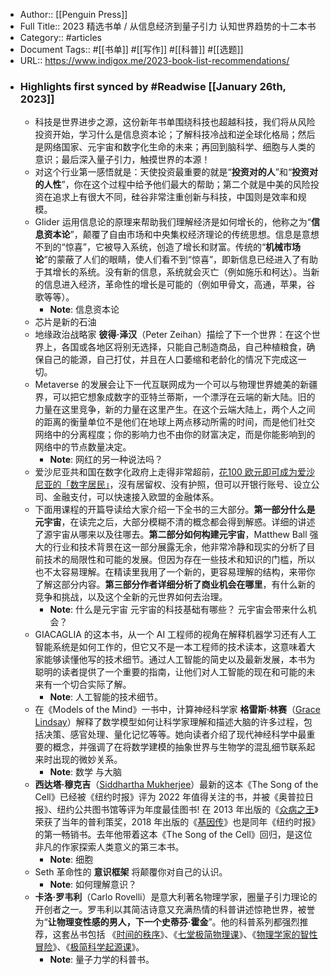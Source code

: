 - Author:: [[Penguin Press]]
- Full Title:: 2023 精选书单 / 从信息经济到量子引力 认知世界趋势的十二本书
- Category:: #articles
- Document Tags:: #[[书单]] #[[写作]] #[[科普]] #[[选题]]
- URL:: https://www.indigox.me/2023-book-list-recommendations/
- ### Highlights first synced by #Readwise [[January 26th, 2023]]
    - 科技是世界进步之源，这份新年书单围绕科技也超越科技，我们将从风险投资开始，学习什么是信息资本论；了解科技冷战和逆全球化格局；然后是网络国家、元宇宙和数字化生命的未来；再回到脑科学、细胞与人类的意识；最后深入量子引力，触摸世界的本源！
    - 对这个行业第一感悟就是：天使投资最重要的就是“**投资对的人**”和“**投资对的人性**”，你在这个过程中给予他们最大的帮助；第二个就是中美的风险投资在追求上有很大不同，硅谷非常注重创新与科技，中国则是效率和规模。
    - Glider 运用信息论的原理来帮助我们理解经济是如何增长的，他称之为“**信息资本论**”，颠覆了自由市场和中央集权经济理论的传统思想。信息是意想不到的“惊喜”，它被导入系统，创造了增长和财富。传统的“**机械市场论**”的蒙蔽了人们的眼睛，使人们看不到“惊喜”，即新信息已经进入了有助于其增长的系统。没有新的信息，系统就会灭亡（例如施乐和柯达）。当新的信息进入经济，革命性的增长是可能的（例如甲骨文，高通，苹果，谷歌等等）。
        - **Note**: 信息资本论
    - 芯片是新的石油
    - 地缘政治战略家 **彼得·泽汉**（Peter Zeihan）描绘了下一个世界：在这个世界上，各国或各地区将别无选择，只能自己制造商品，自己种植粮食，确保自己的能源，自己打仗，并且在人口萎缩和老龄化的情况下完成这一切。
    - Metaverse 的发展会让下一代互联网成为一个可以与物理世界媲美的新疆界，可以把它想象成数字的亚特兰蒂斯，一个漂浮在云端的新大陆。旧的力量在这里竞争，新的力量在这里产生。在这个云端大陆上，两个人之间的距离的衡量单位不是他们在地球上两点移动所需的时间，而是他们社交网络中的分离程度；你的影响力也不由你的财富决定，而是你能影响到的网络中的节点数量决定。
        - **Note**: 网红的另一种说法吗？
    - 爱沙尼亚共和国在数字化政府上走得非常超前，[花100 欧元即可成为爱沙尼亚的「数字居民」](https://theinitium.com/article/20230112-international-chinese-estonia-e-id/)，沒有居留权、没有护照，但可以开银行账号、设立公司、金融支付，可以快速接入欧盟的金融体系。
    - 下面用课程的开篇导读给大家介绍一下全书的三大部分。**第一部分什么是元宇宙**，在读完之后，大部分模糊不清的概念都会得到解惑。详细的讲述了源宇宙从哪来以及往哪去。**第二部分如何构建元宇宙**，Matthew Ball 强大的行业和技术背景在这一部分展露无余，他非常冷静和现实的分析了目前技术的局限性和可能的发展。但因为存在一些技术和知识的门槛，所以也不太容易理解。在精读里我用了一个新的，更容易理解的结构，来带你了解这部分内容。**第三部分作者详细分析了商业机会在哪里**，有什么新的竞争和挑战，以及这个全新的元世界如何去治理。
        - **Note**: 什么是元宇宙
元宇宙的科技基础有哪些？
元宇宙会带来什么机会？
    - GIACAGLIA 的这本书，从一个 AI 工程师的视角在解释机器学习还有人工智能系统是如何工作的，但它又不是一本工程师的技术读本，这意味着大家能够读懂他写的技术细节。通过人工智能的简史以及最新发展，本书为聪明的读者提供了一个重要的指南，让他们对人工智能的现在和可能的未来有一个切合实际了解。
        - **Note**: 人工智能的技术细节。
    - 在《Models of the Mind》一书中，计算神经科学家 **格雷斯·林赛**（[Grace Lindsay](https://gracewlindsay.com/)）解释了数学模型如何让科学家理解和描述大脑的许多过程，包括决策、感官处理、量化记忆等等。她向读者介绍了现代神经科学中最重要的概念，并强调了在将数学建模的抽象世界与生物学的混乱细节联系起来时出现的微妙关系。
        - **Note**: 数学 与大脑
    - **西达塔·穆克吉**（[Siddhartha Mukherjee](https://siddharthamukherjee.com/)）最新的这本《The Song of the Cell》已经被《纽约时报》评为 2022 年值得关注的书，并被《奥普拉日报》、纽约公共图书馆等评为年度最佳图书! 在 2013 年出版的《[众病之王](https://book.douban.com/subject/20507206//)》荣获了当年的普利策奖，2018 年出版的《[基因传](https://book.douban.com/subject/27168433/)》也是同年《纽约时报》的第一畅销书。去年他带着这本《The Song of the Cell》回归，是这位非凡的作家探索人类意义的第三本书。
        - **Note**: 细胞
    - Seth 革命性的 **意识框架** 将颠覆你对自己的认识。
        - **Note**: 如何理解意识？
    - **卡洛·罗韦利**（Carlo Rovelli）是意大利著名物理学家，圈量子引力理论的开创者之一。罗韦利以其简洁诗意又充满热情的科普讲述惊艳世界，被誉为“**让物理变性感的男人，下一个史蒂芬·霍金**”。他的科普系列都强烈推荐，这套丛书包括 《[时间的秩序](https://m.douban.com/book/subject/33424487/)》、《[七堂极简物理课](https://book.douban.com/subject/26772731//)》、《[物理学家的智性冒险](https://m.douban.com/book/subject/35710226/)》、《[极简科学起源课](https://book.douban.com/subject/30364733//)》。
        - **Note**: 量子力学的科普书。
